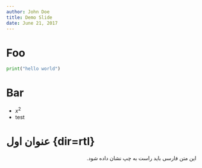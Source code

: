 ```yaml
---
author: John Doe
title: Demo Slide
date: June 21, 2017
---
```

# Foo
```python
print("hello world")
```
# Bar
* $x^2$
* test

# عنوان اول {dir=rtl}

<div dir=rtl>این متن فارسی باید راست به چپ نشان داده شود.</div>
